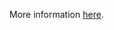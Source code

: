 More information [here](https://docs.prismacloud.io/en/enterprise-edition/policy-reference/aws-policies/aws-iam-policies/bc-aws-366).
